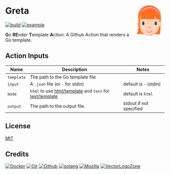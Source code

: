 # Greta [<img alt="Greta Logo" src="docs/favicon.svg" height="96" align="right"/>](https://greta.marcuse.info/)

[![build](https://github.com/fileformat/greta/actions/workflows/build.yaml/badge.svg)](https://github.com/fileformat/greta/actions/workflows/build.yaml)
[![example](https://github.com/fileformat/greta/actions/workflows/example.yaml/badge.svg)](https://github.com/fileformat/greta/blob/main/.github/workflows/example.yaml)

**G**o **RE**nder **T**emplate **A**ction: A Github Action that renders a Go template.

## Action Inputs

| Name       | Description          | Notes                             |
| ---------- | -------------------- | --------------------------------- |
| `template` | The path to the Go template file |  |
| `input`     | A `.json` file (or `-` for stdin) | default is `-` (stdin) |
| `mode`     | `html` to use [html/template](https://pkg.go.dev/html/template) and `text` for [text/template](https://pkg.go.dev/text/template) | default is `html` |
| `output`   | The path to the output file.  | stdout if not specified |

## License

[MIT](LICENSE.txt)

## Credits

[![Docker](https://www.vectorlogo.zone/logos/docker/docker-ar21.svg)](https://www.docker.com/ "Deployment")
[![Git](https://www.vectorlogo.zone/logos/git-scm/git-scm-ar21.svg)](https://git-scm.com/ "Version control")
[![Github](https://www.vectorlogo.zone/logos/github/github-ar21.svg)](https://github.com/ "Code hosting and CI")
[![golang](https://www.vectorlogo.zone/logos/golang/golang-ar21.svg)](https://golang.org/ "Programming language")
[![Mozilla](https://www.vectorlogo.zone/logos/mozilla/mozilla-ar21.svg)](https://github.com/mozilla/fxemoji "Logo")
[![VectorLogoZone](https://www.vectorlogo.zone/logos/vectorlogozone/vectorlogozone-ar21.svg)](https://www.vectorlogo.zone/ "Logos in credits")
